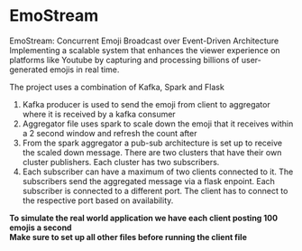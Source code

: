 # EmoStream
EmoStream: Concurrent Emoji Broadcast over Event-Driven Architecture Implementing a scalable system that enhances the viewer experience on platforms like Youtube by capturing and processing billions of user-generated emojis in real time.

The project uses a combination of Kafka, Spark and Flask
1. Kafka producer is used to send the emoji from client to aggregator where it is received by a kafka consumer
2. Aggregator file uses spark to scale down the emoji that it receives within a 2 second window and refresh the count after
3. From the spark aggregator a pub-sub architecture is set up to receive the scaled down message. There are two clusters that have their own cluster publishers. Each cluster has two subscribers.
4. Each subscriber can have a maximum of two clients connected to it. The subscribers send the aggregated message via a flask enpoint. Each subscriber is connected to a different port. The client has to connect to the respective port based on availability.

**To simulate the real world application we have each client posting 100 emojis a second**\
**Make sure to set up all other files before running the client file**
